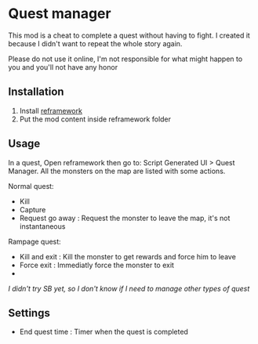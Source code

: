 # Quest manager

This mod is a cheat to complete a quest without having to fight. I created it because I didn't want to repeat the whole story again.

Please do not use it online, I'm not responsible for what might happen to you and you'll not have any honor

## Installation

1. Install [reframework](https://www.nexusmods.com/monsterhunterrise/mods/26)
2. Put the mod content inside reframework folder

## Usage

In a quest, Open reframework then go to: Script Generated UI > Quest Manager. All the monsters on the map are listed with some actions.

Normal quest:
- Kill
- Capture
- Request go away : Request the monster to leave the map, it's not instantaneous

Rampage quest:
- Kill and exit : Kill the monster to get rewards and force him to leave
- Force exit : Immediatly force the monster to exit
- 
*I didn't try SB yet, so I don't know if I need to manage other types of quest*

## Settings

- End quest time : Timer when the quest is completed

